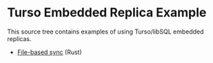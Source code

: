 # Turso Embedded Replica Example

This source tree contains examples of using Turso/libSQL embedded replicas.

* [File-based sync](file-based-sync) (Rust)
